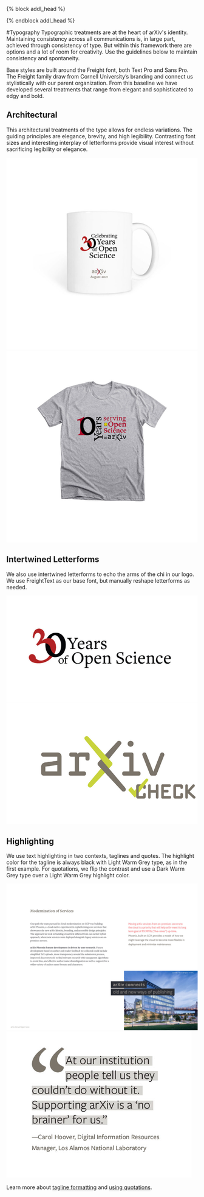{% block addl_head %}
<link rel="stylesheet" type="text/css" href="{{'/css/brand_guide.css' | urlize}}""/>
{% endblock addl_head %}

#Typography
Typographic treatments are at the heart of arXiv's identity. Maintaining consistency across all communications is, in large part, achieved through consistency of type. But within this framework there are options and a lot of room for creativity. Use the guidelines below to maintain consistency and spontaneity.

Base styles are built around the Freight font, both Text Pro and Sans Pro. The Freight family draw from Cornell University’s branding and connect us stylistically with our parent organization. From this baseline we have developed several treatments that range from elegant and sophisticated to edgy and bold.


<div class="brand-grid">
  <div class="row">
    <div class="item">
      <h2>Architectural</h2>
      <p>This architectural treatments of the type allows for endless variations. The guiding principles are elegance, brevity, and high legibility. Contrasting font sizes and interesting interplay of letterforms provide visual interest without sacrificing legibility or elegance.</p>
    </div>
  </div>

  <div class="row no-border">
    <div class="item border">
      <img src="/brand/images/brand-swag-mug-2.jpg" alt="arxiv typographic mug">
    </div>
    <div class="item border">
      <img src="/brand/images/brand-swag-shirt-4.jpg" alt="arxiv typographic shirt">
    </div>
  </div>

  <div class="row">
    <div class="item">
      <h2>Intertwined Letterforms</h2>
      <p>We also use intertwined letterforms to echo the arms of the chi in our logo. We use FreightText as our base font, but manually reshape letterforms as needed.</p>
    </div>
  </div>

  <div class="row no-border">
    <div class="item border">
      <img src="/brand/images/brand-fonts-example-4.jpg" alt="30th anniversary logo">
    </div>
    <div class="item border">
      <img src="/brand/images/brand-logo-check.jpg" alt="arxiv check logo">
    </div>
  </div>

  <div class="row">
    <div class="item">
      <h2>Highlighting</h2>
      <p>We use text highlighting in two contexts, taglines and quotes. The highlight color for the tagline is always black with Light Warm Grey type, as in the first example. For quotations, we flip the contrast and use a Dark Warm Grey type over a Light Warm Grey highlight color.</p>
    </div>
  </div>

  <div class="row no-border">
    <div class="item border">
      <img src="/brand/images/brand-tagline-2.jpg" alt="arXiv tagline example">
    </div>
    <div class="item border">
      <img src="/brand/images/brand-fonts-example-3.jpg" alt="arxiv example of a stylized quote">
    </div>
  </div>

</div>


Learn more about [tagline formatting](/brand/tagline) and [using quotations](/brand/quotes).
